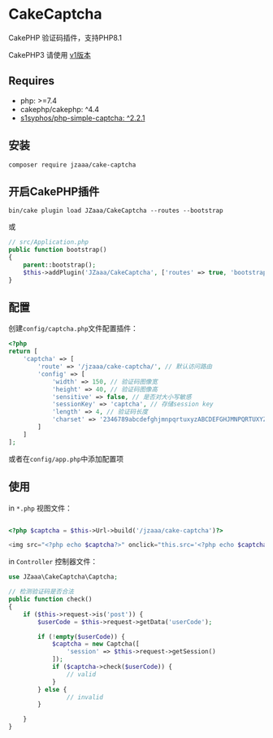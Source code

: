 CakeCaptcha
============
CakePHP 验证码插件，支持PHP8.1

CakePHP3 请使用 [v1版本](https://github.com/JZaaa/CakeCaptcha/tree/v1)

## Requires
- php: >=7.4
- cakephp/cakephp: ^4.4
- [s1syphos/php-simple-captcha: ^2.2.1](https://codeberg.org/S1SYPHOS/php-simple-captcha)

## 安装

```
composer require jzaaa/cake-captcha
```

## 开启CakePHP插件
```
bin/cake plugin load JZaaa/CakeCaptcha --routes --bootstrap
```
或
```php
// src/Application.php
public function bootstrap()
{
    parent::bootstrap();
    $this->addPlugin('JZaaa/CakeCaptcha', ['routes' => true, 'bootstrap' => true]);
}
```
## 配置
创建`config/captcha.php`文件配置插件：
```php
<?php
return [
    'captcha' => [
        'route' => '/jzaaa/cake-captcha/', // 默认访问路由
        'config' => [
            'width' => 150, // 验证码图像宽
            'height' => 40, // 验证码图像高
            'sensitive' => false, // 是否对大小写敏感
            'sessionKey' => 'captcha', // 存储session key
            'length' => 4, // 验证码长度
            'charset' => '2346789abcdefghjmnpqrtuxyzABCDEFGHJMNPQRTUXYZ' // 验证码字符集
        ]
    ]
];
```
或者在`config/app.php`中添加配置项

## 使用
in `*.php` 视图文件：
```php

<?php $captcha = $this->Url->build('/jzaaa/cake-captcha')?>

<img src="<?php echo $captcha?>" onclick="this.src='<?php echo $captcha . '?'?>' + Math.random()" style="cursor: pointer;">

```
in `Controller` 控制器文件：
```php
use JZaaa\CakeCaptcha\Captcha;

// 检测验证码是否合法
public function check()
{
    if ($this->request->is('post')) {
        $userCode = $this->request->getData('userCode');

        if (!empty($userCode)) {
            $captcha = new Captcha([
                'session' => $this->request->getSession()
            ]);
            if ($captcha->check($userCode)) {
                // valid
            }
        } else {
                // invalid
        }

    }
}

```
